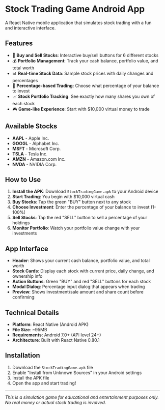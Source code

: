 # Stock Trading Game Android App

A React Native mobile application that simulates stock trading with a fun and interactive interface.

## Features

- 📱 **Buy and Sell Stocks**: Interactive buy/sell buttons for 6 different stocks
- 💰 **Portfolio Management**: Track your cash balance, portfolio value, and total worth
- 📊 **Real-time Stock Data**: Sample stock prices with daily changes and percentages
- 🎯 **Percentage-based Trading**: Choose what percentage of your balance to invest
- 📈 **Stock Portfolio Tracking**: See exactly how many shares you own of each stock
- 🎮 **Game-like Experience**: Start with $10,000 virtual money to trade

## Available Stocks

- **AAPL** - Apple Inc.
- **GOOGL** - Alphabet Inc.
- **MSFT** - Microsoft Corp.
- **TSLA** - Tesla Inc.
- **AMZN** - Amazon.com Inc.
- **NVDA** - NVIDIA Corp.

## How to Use

1. **Install the APK**: Download `StockTradingGame.apk` to your Android device
2. **Start Trading**: You begin with $10,000 virtual cash
3. **Buy Stocks**: Tap the green "BUY" button next to any stock
4. **Choose Investment**: Enter the percentage of your balance to invest (1-100%)
5. **Sell Stocks**: Tap the red "SELL" button to sell a percentage of your holdings
6. **Monitor Portfolio**: Watch your portfolio value change with your investments

## App Interface

- **Header**: Shows your current cash balance, portfolio value, and total worth
- **Stock Cards**: Display each stock with current price, daily change, and ownership info
- **Action Buttons**: Green "BUY" and red "SELL" buttons for each stock
- **Modal Dialog**: Percentage input dialog that appears when trading
- **Preview**: Shows investment/sale amount and share count before confirming

## Technical Details

- **Platform**: React Native (Android APK)
- **File Size**: ~95MB
- **Requirements**: Android 7.0+ (API level 24+)
- **Architecture**: Built with React Native 0.80.1

## Installation

1. Download the `StockTradingGame.apk` file
2. Enable "Install from Unknown Sources" in your Android settings
3. Install the APK file
4. Open the app and start trading!

---

*This is a simulation game for educational and entertainment purposes only. No real money or actual stock trading is involved.*